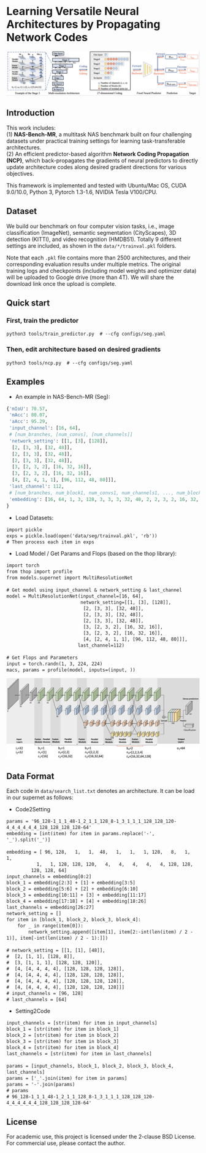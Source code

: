 # Learning Versatile Neural Architectures by Propagating Network Codes

![diagram](code/docs/diagram.png)

## Introduction
This work includes:  
(1) **NAS-Bench-MR**, a multitask NAS benchmark built on four challenging datasets under practical training settings for learning task-transferable architectures.  
(2) An efficient predictor-based algorithm **Network Coding Propagation (NCP)**, which back-propagates the gradients of neural predictors to directly update architecture codes along desired gradient directions for various objectives.

This framework is implemented and tested with Ubuntu/Mac OS, CUDA 9.0/10.0, Python 3, Pytorch 1.3-1.6, NVIDIA Tesla V100/CPU.

## Dataset
We build our benchmark on four computer vision tasks, i.e., image classification (ImageNet), semantic segmentation (CityScapes), 3D detection (KITTI), and video recognition (HMDB51).
Totally 9 different settings are included, as shown in the `data/*/trainval.pkl` folders.

Note that each `.pkl` file contains more than 2500 architectures, and their corresponding evaluation results under multiple metrics.
The original training logs and checkpoints (including model weights and optimizer data) will be uploaded to Google drive (more than 4T). We will share the download link once the upload is complete.

## Quick start
### First, train the predictor
```shell
python3 tools/train_predictor.py  # --cfg configs/seg.yaml
```

### Then, edit architecture based on desired gradients 
```shell
python3 tools/ncp.py  # --cfg configs/seg.yaml
```


## Examples

- An example in NAS-Bench-MR (Seg):
```python
{'mIoU': 70.57,
 'mAcc': 80.07,
 'aAcc': 95.29,
 'input_channel': [16, 64],
 # [num_branches, [num_convs], [num_channels]]
 'network_setting': [[1, [3], [128]],
  [2, [3, 3], [32, 48]],
  [2, [3, 3], [32, 48]],
  [2, [3, 3], [32, 48]],
  [3, [2, 3, 2], [16, 32, 16]],
  [3, [2, 3, 2], [16, 32, 16]],
  [4, [2, 4, 1, 1], [96, 112, 48, 80]]],
 'last_channel': 112,
 # [num_branches, num_block1, num_convs1, num_channels1, ..., num_block4, num_convs4, num_channels4, last_channel]
 'embedding': [16, 64, 1, 3, 128, 3, 3, 3, 32, 48, 2, 2, 3, 2, 16, 32, 16, 1, 2, 4, 1, 1, 96, 112, 48, 80]
}
```

- Load Datasets:
```python3
import pickle
exps = pickle.load(open('data/seg/trainval.pkl', 'rb'))
# Then process each item in exps
```

- Load Model / Get Params and Flops (based on the thop library):
```python3
import torch
from thop import profile
from models.supernet import MultiResolutionNet

# Get model using input_channel & network_setting & last_channel
model = MultiResolutionNet(input_channel=[16, 64],
                           network_setting=[[1, [3], [128]],
                            [2, [3, 3], [32, 48]],
                            [2, [3, 3], [32, 48]],
                            [2, [3, 3], [32, 48]],
                            [3, [2, 3, 2], [16, 32, 16]],
                            [3, [2, 3, 2], [16, 32, 16]],
                            [4, [2, 4, 1, 1], [96, 112, 48, 80]]],
                          last_channel=112)

# Get Flops and Parameters
input = torch.randn(1, 3, 224, 224)
macs, params = profile(model, inputs=(input, ))  
```

![structure](code/docs/structure.png)

## Data Format
Each code in `data/search_list.txt` denotes an architecture. It can be load in our supernet as follows:

- Code2Setting
```python3
params = '96_128-1_1_1_48-1_2_1_1_128_8-1_3_1_1_1_128_128_120-4_4_4_4_4_4_128_128_128_128-64'
embedding = [int(item) for item in params.replace('-', '_').split('_')]

embedding = [ 96, 128,   1,   1,  48,   1,   1,   1, 128,   8,   1,   1,
           1,   1, 128, 128, 120,   4,   4,   4,   4,   4, 128, 128,
         128, 128, 64]
input_channels = embedding[0:2]
block_1 = embedding[2:3] + [1] + embedding[3:5]
block_2 = embedding[5:6] + [2] + embedding[6:10]
block_3 = embedding[10:11] + [3] + embedding[11:17]
block_4 = embedding[17:18] + [4] + embedding[18:26]
last_channels = embedding[26:27]
network_setting = []
for item in [block_1, block_2, block_3, block_4]:
    for _ in range(item[0]):
        network_setting.append([item[1], item[2:-int(len(item) / 2 - 1)], item[-int(len(item) / 2 - 1):]])

# network_setting = [[1, [1], [48]], 
#  [2, [1, 1], [128, 8]],
#  [3, [1, 1, 1], [128, 128, 120]], 
#  [4, [4, 4, 4, 4], [128, 128, 128, 128]], 
#  [4, [4, 4, 4, 4], [128, 128, 128, 128]], 
#  [4, [4, 4, 4, 4], [128, 128, 128, 128]], 
#  [4, [4, 4, 4, 4], [128, 128, 128, 128]]]
# input_channels = [96, 128]
# last_channels = [64]
```

- Setting2Code
```python3
input_channels = [str(item) for item in input_channels]
block_1 = [str(item) for item in block_1]
block_2 = [str(item) for item in block_2]
block_3 = [str(item) for item in block_3]
block_4 = [str(item) for item in block_4]
last_channels = [str(item) for item in last_channels]

params = [input_channels, block_1, block_2, block_3, block_4, last_channels]
params = ['_'.join(item) for item in params]
params = '-'.join(params)
# params
# 96_128-1_1_1_48-1_2_1_1_128_8-1_3_1_1_1_128_128_120-4_4_4_4_4_4_128_128_128_128-64'
```


## License
For academic use, this project is licensed under the 2-clause BSD License. 
For commercial use, please contact the author.